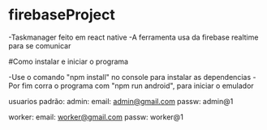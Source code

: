 # firebaseProject

-Taskmanager feito em react native
-A ferramenta usa da firebase realtime para se comunicar


#Como instalar e iniciar o programa

-Use o comando "npm install" no console para instalar as dependencias
-Por fim corra o programa com "npm run android", para iniciar o emulador

usuarios padrão:
admin:
email: admin@gmail.com
passw: admin@1

worker:
email: worker@gmail.com
passw: worker@1

